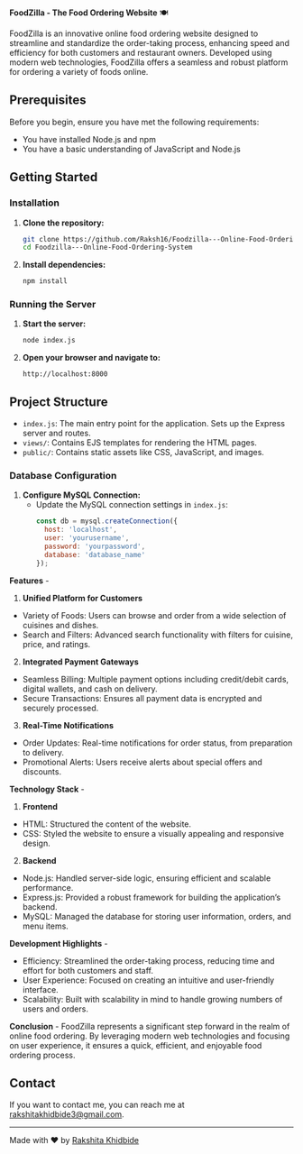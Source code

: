 **FoodZilla - The Food Ordering Website** 🍽️

FoodZilla is an innovative online food ordering website designed to streamline and standardize the order-taking process, enhancing speed and efficiency for both customers and restaurant owners. Developed using modern web technologies, FoodZilla offers a seamless and robust platform for ordering a variety of foods online.

## Prerequisites

Before you begin, ensure you have met the following requirements:

- You have installed Node.js and npm
- You have a basic understanding of JavaScript and Node.js

## Getting Started

### Installation

1. **Clone the repository:**
    ```sh
    git clone https://github.com/Raksh16/Foodzilla---Online-Food-Ordering-System.git
    cd Foodzilla---Online-Food-Ordering-System
    ```

2. **Install dependencies:**
    ```sh
    npm install
    ```

### Running the Server

1. **Start the server:**
    ```sh
    node index.js
    ```

2. **Open your browser and navigate to:**
    ```
    http://localhost:8000
    ```

## Project Structure

- `index.js`: The main entry point for the application. Sets up the Express server and routes.
- `views/`: Contains EJS templates for rendering the HTML pages.
- `public/`: Contains static assets like CSS, JavaScript, and images.

### Database Configuration

1. **Configure MySQL Connection:**
   - Update the MySQL connection settings in `index.js`:
     ```javascript
     const db = mysql.createConnection({
       host: 'localhost',
       user: 'yourusername',
       password: 'yourpassword',
       database: 'database_name'
     });
     ```

**Features** -
1) **Unified Platform for Customers**
- Variety of Foods: Users can browse and order from a wide selection of cuisines and dishes.
- Search and Filters: Advanced search functionality with filters for cuisine, price, and ratings.

2) **Integrated Payment Gateways**
- Seamless Billing: Multiple payment options including credit/debit cards, digital wallets, and cash on delivery.
- Secure Transactions: Ensures all payment data is encrypted and securely processed.

3) **Real-Time Notifications**
- Order Updates: Real-time notifications for order status, from preparation to delivery.
- Promotional Alerts: Users receive alerts about special offers and discounts.

**Technology Stack** -
1) **Frontend**
- HTML: Structured the content of the website.
- CSS: Styled the website to ensure a visually appealing and responsive design.

2) **Backend**
- Node.js: Handled server-side logic, ensuring efficient and scalable performance.
- Express.js: Provided a robust framework for building the application’s backend.
- MySQL: Managed the database for storing user information, orders, and menu items.

 **Development Highlights** -
- Efficiency: Streamlined the order-taking process, reducing time and effort for both customers and staff.
- User Experience: Focused on creating an intuitive and user-friendly interface.
- Scalability: Built with scalability in mind to handle growing numbers of users and orders.

 **Conclusion** -
FoodZilla represents a significant step forward in the realm of online food ordering. By leveraging modern web technologies and focusing on user experience, it ensures a quick, efficient, and enjoyable food ordering process.

## Contact

If you want to contact me, you can reach me at [rakshitakhidbide3@gmail.com](mailto:rakshitakhidbide3@gmail.com).

---

Made with ❤️ by [Rakshita Khidbide](https://github.com/Raksh16)






